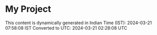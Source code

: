 # My Project

This content is dynamically generated in Indian Time (IST): 2024-03-21 07:58:08 IST
Converted to UTC: 2024-03-21 02:28:08 UTC
